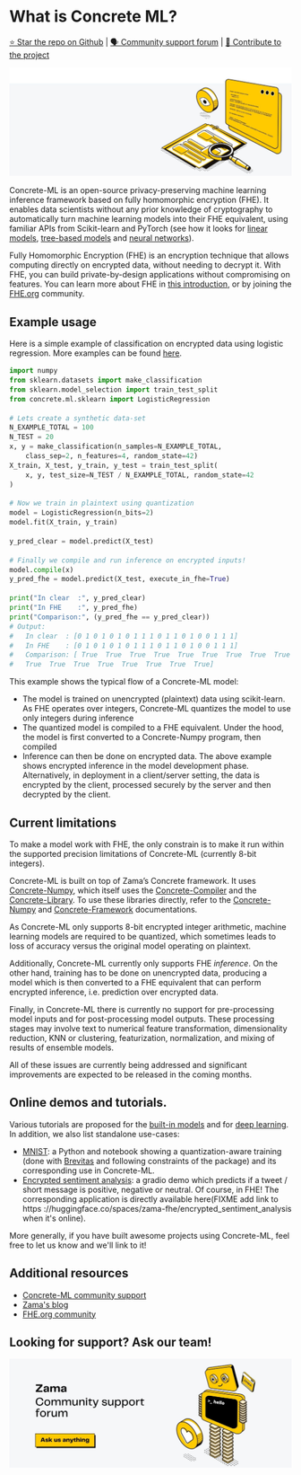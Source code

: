 # What is Concrete ML?

[⭐️ Star the repo on Github](https://github.com/zama-ai/concrete-ml) | [🗣 Community support forum](https://community.zama.ai/c/concrete-ml/8) | [📁 Contribute to the project](https://github.com/zama-ai/concrete-ml/blob/main/docs/dev/howto/contributing.md)

![](.gitbook/assets/zama_docs_intro.jpg)

Concrete-ML is an open-source privacy-preserving machine learning inference framework based on fully homomorphic encryption (FHE). It enables data scientists without any prior knowledge of cryptography to automatically turn machine learning models into their FHE equivalent, using familiar APIs from Scikit-learn and PyTorch (see how it looks for [linear models](built-in-models/linear.md), [tree-based models](built-in-models/tree.md) and [neural networks](built-in-models/neural-networks.md)).

Fully Homomorphic Encryption (FHE) is an encryption technique that allows computing directly on encrypted data, without needing to decrypt it. With FHE, you can build private-by-design applications without compromising on features. You can learn more about FHE in [this introduction](https://www.zama.ai/post/tfhe-deep-dive-part-1), or by joining the [FHE.org](https://fhe.org) community.

## Example usage

Here is a simple example of classification on encrypted data using logistic regression. More examples can be found [here](built-in-models/ml_examples.md).

```python
import numpy
from sklearn.datasets import make_classification
from sklearn.model_selection import train_test_split
from concrete.ml.sklearn import LogisticRegression

# Lets create a synthetic data-set
N_EXAMPLE_TOTAL = 100
N_TEST = 20
x, y = make_classification(n_samples=N_EXAMPLE_TOTAL,
    class_sep=2, n_features=4, random_state=42)
X_train, X_test, y_train, y_test = train_test_split(
    x, y, test_size=N_TEST / N_EXAMPLE_TOTAL, random_state=42
)

# Now we train in plaintext using quantization
model = LogisticRegression(n_bits=2)
model.fit(X_train, y_train)

y_pred_clear = model.predict(X_test)

# Finally we compile and run inference on encrypted inputs!
model.compile(x)
y_pred_fhe = model.predict(X_test, execute_in_fhe=True)

print("In clear  :", y_pred_clear)
print("In FHE    :", y_pred_fhe)
print("Comparison:", (y_pred_fhe == y_pred_clear))
# Output:
#   In clear  : [0 1 0 1 0 1 0 1 1 1 0 1 1 0 1 0 0 1 1 1]
#   In FHE    : [0 1 0 1 0 1 0 1 1 1 0 1 1 0 1 0 0 1 1 1]
#   Comparison: [ True  True  True  True  True  True  True  True  True  True  True  True
#   True  True  True  True  True  True  True  True]
```

This example shows the typical flow of a Concrete-ML model:

- The model is trained on unencrypted (plaintext) data using scikit-learn. As FHE operates over integers, Concrete-ML quantizes the model to use only integers during inference
- The quantized model is compiled to a FHE equivalent. Under the hood, the model is first converted to a Concrete-Numpy program, then compiled
- Inference can then be done on encrypted data. The above example shows encrypted inference in the model development phase. Alternatively, in deployment in a client/server setting, the data is encrypted by the client, processed securely by the server and then decrypted by the client.

## Current limitations

To make a model work with FHE, the only constrain is to make it run within the supported precision limitations of Concrete-ML (currently 8-bit integers).

Concrete-ML is built on top of Zama’s Concrete framework. It uses [Concrete-Numpy](https://github.com/zama-ai/concrete-numpy), which itself uses the [Concrete-Compiler](https://pypi.org/project/concrete-compiler) and the [Concrete-Library](https://docs.zama.ai/concrete). To use these libraries directly, refer to the [Concrete-Numpy](https://docs.zama.ai/concrete-numpy/) and [Concrete-Framework](https://docs.zama.ai/concrete) documentations.

As Concrete-ML only supports 8-bit encrypted integer arithmetic, machine learning models are required to be quantized, which sometimes leads to loss of accuracy versus the original model operating on plaintext.

Additionally, Concrete-ML currently only supports FHE _inference_. On the other hand, training has to be done on unencrypted data, producing a model which is then converted to a FHE equivalent that can perform encrypted inference, i.e. prediction over encrypted data.

Finally, in Concrete-ML there is currently no support for pre-processing model inputs and for post-processing model outputs. These processing stages may involve text to numerical feature transformation, dimensionality reduction, KNN or clustering, featurization, normalization, and mixing of results of ensemble models.

All of these issues are currently being addressed and significant improvements are expected to be released in the coming months.

## Online demos and tutorials.

Various tutorials are proposed for the [built-in models](built-in-models/ml_examples.md) and for [deep learning](deep-learning/examples.md). In addition, we also list standalone use-cases:

- [MNIST](https://github.com/zama-ai/concrete-ml-internal/blob/main/use_case_examples/mnist/README.md): a Python and notebook showing a quantization-aware training (done with [Brevitas](https://github.com/Xilinx/brevitas) and following constraints of the package) and its corresponding use in Concrete-ML.
- [Encrypted sentiment analysis](https://github.com/zama-ai/concrete-ml-internal/blob/main/use_case_examples/encrypted_sentiment_analysis/README.md): a gradio demo which predicts if a tweet / short message is positive, negative or neutral. Of course, in FHE! The corresponding application is directly available here(FIXME add link to https ://huggingface.co/spaces/zama-fhe/encrypted_sentiment_analysis when it's online).

More generally, if you have built awesome projects using Concrete-ML, feel free to let us know and we'll link to it!

## Additional resources

- [Concrete-ML community support](https://community.zama.ai/c/concrete-ml/8)
- [Zama's blog](https://www.zama.ai/blog)
- [FHE.org community](https://fhe.org)

## Looking for support? Ask our team!

![](figures/support_zama.jpg)
